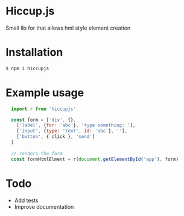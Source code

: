 # Hiccup.js
Small lib for that allows hml style element creation

# Installation
```sh 
$ npm i hiccupjs
```

# Example usage
```js
  import r from 'hiccupjs'

  const form = ['div', {},
    ['label', {for: 'abc'}, 'type something: '],
    ['input', {type: 'text', id: 'abc'}, ''],
    ['button', { click }, 'send']
  ]
  
  // renders the form
  const formHtmlElment = r(document.getElementById('app'), form) 
```

# Todo
  - Add tests
  - Improve documentation 